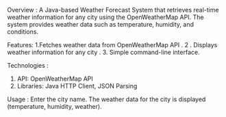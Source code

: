 Overview :
A Java-based Weather Forecast System that retrieves real-time weather information for any city using the OpenWeatherMap API. The system provides weather data such as temperature, humidity, and conditions.


Features:
1.Fetches weather data from OpenWeatherMap API .
2 . Displays weather information for any city .
3. Simple command-line interface.

Technologies :
 1. API: OpenWeatherMap API
 2. Libraries: Java HTTP Client, JSON Parsing

Usage :
 Enter the city name.
 The weather data for the city is displayed (temperature, humidity, weather).

